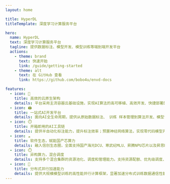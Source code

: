 ```yaml
---
layout: home

title: HyperDL
titleTemplate: 深度学习计算服务平台

hero:
  name: HyperDL
  text: 深度学习计算服务平台
  tagline: 提供数据标注、模型开发、模型训练等端到端开发平台
  actions:
    - theme: brand
      text: 快速开始
      link: /guide/getting-started
    - theme: alt
      text: 在 GitHub 查看
      link: https://github.com/bobo4u/envd-docs

features:
  - icon: 🐍
    title: 高效的云原生架构
    details: 平台采用主流容器云基础设施，实现AI算法的高可移植、高效开发、快捷部署的能力。具备底层硬件资源的横向动态扩容。
  - icon: 🖨️
    title: 一站式AI开发平台
    details: 面向AI全生命周期，提供从原始数据标注、 训练 样本管理到算法开发、模型训练、模型预测、模型评估和推理服务等能力。
  - icon: ⏱️ 
    title: 开箱即用的AI工具链
    details: 提供半自动化标注能力，提升标注效率；预置神经网络算法，实现零代码模型开发；打造中心训练，边缘推理应用。
  - icon: ☁️
    title: 软件生态，赋能国产芯算力
    details: 融入信创生态圈，全面支持国产海光DCU、寒武纪MLU、昇腾NPU芯片以及昇思MindSpore等国产深度学习框架。
  - icon: ⏱️ 
    title: 异构算力，混合调度
    details: 支持多个混合集群的资源池化、调度和管理能力。支持资源配额、优先级调度、亲和性/反亲和性等多种调度策略。
  - icon: 🐍
    title: 分布式并行加速能力
    details: 提供大规模模型训练的高性能并行计算框架，显著加速分布式训练数据通信性能，减少数据通信传输时延，显著提高分布式训练的效率。
---
```

<!-- 
<VPTeamPage>
  <VPTeamPageTitle>
    <template #title>
      团队成员
    </template>
  </VPTeamPageTitle>
  <VPTeamMembers
    size="small"
    :members="members"
  />
</VPTeamPage>

<script setup>
import {
  VPTeamPage,
  VPTeamPageTitle,
  VPTeamMembers
} from 'vitepress/theme'

const members = [
  {
    avatar: 'https://www.github.com/bobo4u.png',
    name: 'bobo4u',
    title: 'Learning gaocegege',
    links: [
      { icon: 'github', link: 'https://github.com/bobo4u },
      { icon: 'twitter', link: '暂无' }
    ]
  },
  {
    avatar: 'https://www.github.com/bobo4u.png',
    name: 'bobo4u',
    title: 'Oener',
    links: [
      { icon: 'github', link: 'https://github.com/bobo4u'},
      { icon: 'blog', link: 'http://39.106.91.62:888/' }
    ]
  },
]
</script> -->
